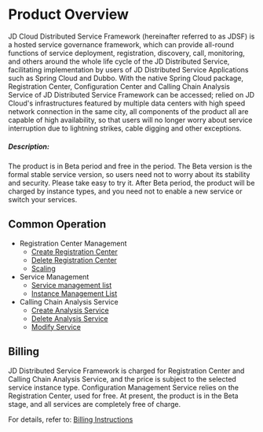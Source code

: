 
# Product Overview

JD Cloud Distributed Service Framework (hereinafter referred to as JDSF) is a hosted service governance framework, which can provide all-round functions of service deployment, registration, discovery, call, monitoring, and others around the whole life cycle of the JD Distributed Service, facilitating implementation by users of JD Distributed Service Applications such as Spring Cloud and Dubbo. With the native Spring Cloud package, Registration Center, Configuration Center and Calling Chain Analysis Service of JD Distributed Service Framework can be accessed; relied on JD Cloud's infrastructures featured by multiple data centers with high speed network connection in the same city, all components of the product all are capable of high availability, so that users will no longer worry about service interruption due to lightning strikes, cable digging and other exceptions.


##### Description: 
The product is in Beta period and free in the period. The Beta version is the formal stable service version, so users need not to worry about its stability and security. Please take easy to try it. After Beta period, the product will be charged by instance types, and you need not to enable a new service or switch your services.


## Common Operation


	
- Registration Center Management
	- [Create Registration Center](../Operation-Guide/Cluster/Create-Cluster.md)
	- [Delete Registration Center](../Operation-Guide/Cluster/Delete-Cluster.md)
	- [Scaling](../Operation-Guide/Cluster/Expansion-Cluster.md)
- Service Management
	- [Service management list](../Operation-Guide/Service-List/Service-List.md)	
	- [Instance Management List](../Operation-Guide/Service-List/Instance-List.md)	
- Calling Chain Analysis Service
	- [Create Analysis Service](../Operation-Guide/Analysis-Service/Create-Analysis-Service.md)
	- [Delete Analysis Service](../Operation-Guide/Analysis-Service/del-Analysis-Service.md)
	- [Modify Service](../Operation-Guide/Analysis-Service/Update-Analysis-Service.md)



## Billing
JD Distributed Service Framework is charged for Registration Center and Calling Chain Analysis Service, and the price is subject to the selected service instance type. Configuration Management Service relies on the Registration Center, used for free. At present, the product is in the Beta stage, and all services are completely free of charge.

For details, refer to: [Billing Instructions](../Pricing/Billing-Overview.md)

